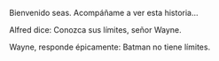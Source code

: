 Bienvenido seas.
Acompáñame a ver esta historia...

Alfred dice: Conozca sus límites, señor Wayne.

Wayne, responde épicamente: Batman no tiene límites.

